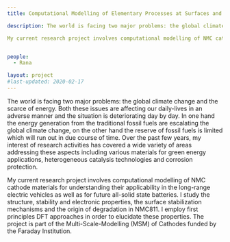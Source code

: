 ```yaml
---
title: Computational Modelling of Elementary Processes at Surfaces and Interfaces

description: The world is facing two major problems: the global climate change and the scarce of energy. Both these issues are affecting our daily-lives in an adverse manner and the situation is deteriorating day by day. In one hand the energy generation from the traditional fossil fuels are escalating the global climate change, on the other hand the reserve of fossil fuels is limited which will run out in due course of time. Over the past few years, my interest of research activities has covered a wide variety of areas addressing these aspects including various materials for green energy applications, heterogeneous catalysis technologies and corrosion protection.

My current research project involves computational modelling of NMC cathode materials for understanding their applicability in the long-range electric vehicles as well as for future all-solid state batteries. I study the structure, stability and electronic properties, the surface stabilization mechanisms and the origin of degradation in NMC811. I employ first principles DFT approaches in order to elucidate these properties. The project is part of the Multi-Scale-Modelling (MSM) of Cathodes funded by the Faraday Institution.    


people:
  - Rana

layout: project
#last-updated: 2020-02-17
---
```


The world is facing two major problems: the global climate change and the scarce of energy. Both these issues are affecting our daily-lives in an adverse manner and the situation is deteriorating day by day. In one hand the energy generation from the traditional fossil fuels are escalating the global climate change, on the other hand the reserve of fossil fuels is limited which will run out in due course of time. Over the past few years, my interest of research activities has covered a wide variety of areas addressing these aspects including various materials for green energy applications, heterogeneous catalysis technologies and corrosion protection.

My current research project involves computational modelling of NMC cathode materials for understanding their applicability in the long-range electric vehicles as well as for future all-solid state batteries. I study the structure, stability and electronic properties, the surface stabilization mechanisms and the origin of degradation in NMC811. I employ first principles DFT approaches in order to elucidate these properties. The project is part of the Multi-Scale-Modelling (MSM) of Cathodes funded by the Faraday Institution.    

